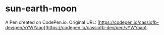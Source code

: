 # sun-earth-moon

A Pen created on CodePen.io. Original URL: [https://codepen.io/cassiofb-dev/pen/vYWYaao](https://codepen.io/cassiofb-dev/pen/vYWYaao).


